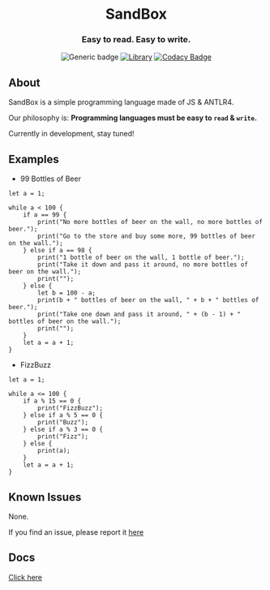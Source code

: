 <h1 align="center">SandBox</h1>
<h3 align="center">Easy to read. Easy to write.</h3>
<div align="center">
  
  ![Generic badge](https://img.shields.io/badge/Version-0.1.2-blue.svg)
  [![Library](https://img.shields.io/badge/ANTLR_version-4.8.0-blueviolet)](https://www.antlr.org/)
  [![Codacy Badge](https://app.codacy.com/project/badge/Grade/c637f71ed86f489e8100ce9dc6f04e45)](https://www.codacy.com/gh/redteadeveloper/SandBox/dashboard?utm_source=github.com&amp;utm_medium=referral&amp;utm_content=redteadeveloper/SandBox&amp;utm_campaign=Badge_Grade)
  
</div>

## About

SandBox is a simple programming language made of JS & ANTLR4.

Our philosophy is: <b>Programming languages must be easy to `read` \& `write`.</b> 

Currently in development, stay tuned!

## Examples

- 99 Bottles of Beer
```
let a = 1;

while a < 100 {
    if a == 99 {
        print("No more bottles of beer on the wall, no more bottles of beer.");
        print("Go to the store and buy some more, 99 bottles of beer on the wall.");
    } else if a == 98 {
        print("1 bottle of beer on the wall, 1 bottle of beer.");
        print("Take it down and pass it around, no more bottles of beer on the wall.");
        print("");
    } else {
        let b = 100 - a;
        print(b + " bottles of beer on the wall, " + b + " bottles of beer.");
        print("Take one down and pass it around, " + (b - 1) + " bottles of beer on the wall.");
        print("");
    }
    let a = a + 1;
}
```

- FizzBuzz
```
let a = 1;

while a <= 100 {
    if a % 15 == 0 {
        print("FizzBuzz");
    } else if a % 5 == 0 {
        print("Buzz");
    } else if a % 3 == 0 {
        print("Fizz");
    } else {
        print(a);
    }
    let a = a + 1;
}
```

## Known Issues

None.

If you find an issue, please report it [here](https://github.com/redteadeveloper/SandBox/issues)

## Docs

[Click here](https://github.com/redteadeveloper/SandBox/tree/main/docs)
